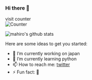 ### Hi there 👋

visit counter  
![Counter](https://profile-counter.glitch.me/Neos21/count.svg)

![mahiro's github stats](https://github-readme-stats.vercel.app/api?username=mahiro72&theme=dracula)
<!-- ![Most Used Language](https://github-readme-stats.vercel.app/api/top-langs/?username=mahiro72&layout=compact&theme=dracula) -->

Here are some ideas to get you started:

- 🔭 I’m currently working on japan
- 🌱 I’m currently learning python
- 📫 How to reach me: [twitter](https://twitter.com/kzhMEzKhYxG1LOv)
- ⚡ Fun fact: 🐍


